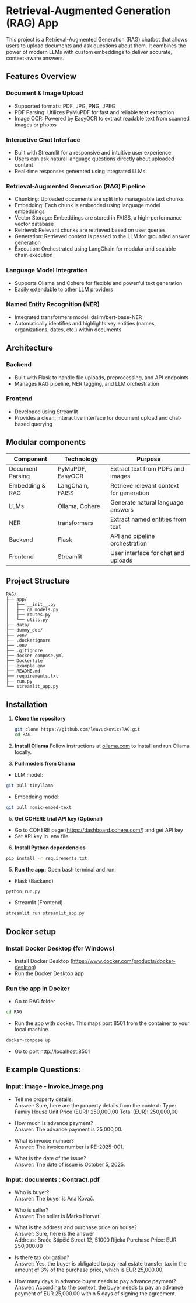 #  Retrieval-Augmented Generation (RAG) App

This project is a Retrieval-Augmented Generation (RAG) chatbot that allows users to upload documents and ask questions about them. It combines the power of modern LLMs with custom embeddings to deliver accurate, context-aware answers.

## Features Overview
###  Document & Image Upload
- Supported formats: PDF, JPG, PNG, JPEG
- PDF Parsing: Utilizes PyMuPDF for fast and reliable text extraction
- Image OCR: Powered by EasyOCR to extract readable text from scanned images or photos

###   Interactive Chat Interface
- Built with Streamlit for a responsive and intuitive user experience
- Users can ask natural language questions directly about uploaded content
- Real-time responses generated using integrated LLMs

###   Retrieval-Augmented Generation (RAG) Pipeline
- Chunking: Uploaded documents are split into manageable text chunks
- Embedding: Each chunk is embedded using language model embeddings
- Vector Storage: Embeddings are stored in FAISS, a high-performance vector database
- Retrieval: Relevant chunks are retrieved based on user queries
- Generation: Retrieved context is passed to the LLM for grounded answer generation
- Execution: Orchestrated using LangChain for modular and scalable chain execution

###   Language Model Integration
- Supports Ollama and Cohere for flexible and powerful text generation
- Easily extendable to other LLM providers

###   Named Entity Recognition (NER)
- Integrated transformers model: dslim/bert-base-NER
- Automatically identifies and highlights key entities (names, organizations, dates, etc.) within documents

##  Architecture
###   Backend
- Built with Flask to handle file uploads, preprocessing, and API endpoints
- Manages RAG pipeline, NER tagging, and LLM orchestration

###   Frontend
- Developed using Streamlit
- Provides a clean, interactive interface for document upload and chat-based querying


## Modular components
| **Component**       | **Technology**             | **Purpose**                                      |
|---------------------|----------------------------|--------------------------------------------------|
| Document Parsing     | PyMuPDF, EasyOCR           | Extract text from PDFs and images                |
| Embedding & RAG      | LangChain, FAISS           | Retrieve relevant context for generation         |
| LLMs                 | Ollama, Cohere             | Generate natural language answers                |
| NER                  | transformers               | Extract named entities from text                 |
| Backend              | Flask                      | API and pipeline orchestration                   |
| Frontend             | Streamlit                  | User interface for chat and uploads              |


## Project Structure

```text
RAG/
├── app/
│   ├── __init__.py
│   ├── qa_models.py
│   ├── routes.py
│   └── utils.py
├── data/
├── dummy_doc/
├── venv
├── .dockerignore
├── .env
├── .gitignore
├── docker-compose.yml
├── Dockerfile
├── example.env
├── README.md
├── requirements.txt
├── run.py
└── streamlit_app.py
```

## Installation

1. **Clone the repository**
   ```bash
   git clone https://github.com/leavuckovic/RAG.git
   cd RAG

2. **Install Ollama** 
Follow instructions at [ollama.com](https://ollama.com/) to install and run Ollama locally.

4. **Pull models from Ollama**
- LLM model:
```bash
git pull tinyllama
```
- Embedding model:
```bash
git pull nomic-embed-text
```
5. **Get COHERE trial API key (Optional)**
- Go to COHERE page (https://dashboard.cohere.com/) and get API key
- Set API key in .env file

6. **Install Python dependencies**

```bash
pip install -r requirements.txt
```

5. **Run the app:**
Open bash terminal and run:
- Flask (Backend)
```bash
python run.py
```
- Streamlit (Frontend)
```bash
streamlit run streamlit_app.py
```
## Docker setup

### Install Docker Desktop (for Windows)
- Install Docker Desktop (https://www.docker.com/products/docker-desktop)
- Run the Docker Desktop app

### Run the app in Docker
- Go to RAG folder
```bash
cd RAG
```
- Run the app with docker. This maps port 8501 from the container to your local machine.
```bash
docker-compose up
```
- Go to port http://localhost:8501 

## Example Questions:
### Input: image - invoice_image.png
- Tell me property details.  
Answer: Sure, here are the property details from the context:  Type: Famiiy House  Unit Price (EUR): 250,000,00  Total (EUR): 250,000,00  

- How much is advance payment?  
Answer: The advance payment is 25,000,00.

- What is invoice number?  
Answer: The invoice number is RE-2025-001.

- What is the date of the issue?  
Answer: The date of issue is October 5, 2025.
### Input: documents : Contract.pdf
- Who is buyer?  
Answer: The buyer is Ana Kovač.

- Who is seller?  
Answer: The seller is Marko Horvat.

- What is the address and purchase price on house?  
Answer: Sure, here is the answer  
Address: Braće Stipčić Street 12, 51000 Rijeka Purchase Price: EUR 250,000.00

- Is there tax obligation?   
Answer: Yes, the buyer is obligated to pay real estate transfer tax in the amount of 3% of the purchase price, which is EUR 25,000.00.

- How many days in advance buyer needs to pay advance payment?  
Answer: According to the context, the buyer needs to pay an advance payment of EUR 25,000.00 within 5 days of signing the agreement.

